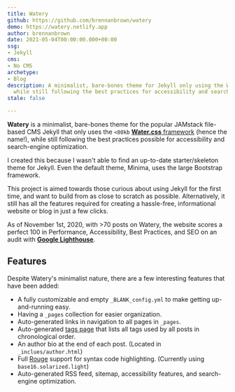```yaml
---
title: Watery
github: https://github.com/brennanbrown/watery
demo: https://watery.netlify.app
author: brennanbrown
date: 2021-05-04T00:00:00.000+00:00
ssg:
- Jekyll
cms:
- No CMS
archetype:
- Blog
description: A minimalist, bare-bones theme for Jekyll only using the Water.css framework
  while still following the best practices for accessibility and search-engine optimization.
stale: false

---
```

**Watery** is a minimalist, bare-bones theme for the popular JAMstack file-based CMS Jekyll that only uses the `<80kb` [**Water.css** framework](https://github.com/kognise/water.css) (hence the name!), while still following the best practices possible for accessibility and search-engine optimization.

I created this because I wasn't able to find an up-to-date starter/skeleton theme for Jekyll. Even the default theme, Minima, uses the large Bootstrap framework.

This project is aimed towards those curious about using Jekyll for the first time, and want to build from as close to scratch as possible. Alternatively, it still has all the features required for creating a hassle-free, informational website or blog in just a few clicks.

As of November 1st, 2020, with >70 posts on Watery, the website scores a perfect 100 in Performance, Accessibility, Best Practices, and SEO on an audit with [**Google Lighthouse**](https://developers.google.com/web/tools/lighthouse).

## Features

Despite Watery's minimalist nature, there are a few interesting features that have been added:

* A fully customizable and empty `_BLANK_config.yml` to make getting up-and-running easy.
* Having a `_pages` collection for easier organization.
* Auto-generated links in navigation to all pages in `_pages`.
* Auto-generated [tags page](https://watery.netlify.app/tags) that lists all tags used by all posts in chronological order.
* An author bio at the end of each post. (Located in `_inclues/author.html`)
* Full [Rouge](https://github.com/rouge-ruby/rouge) support for syntax code highlighting. (Currently using `base16.solarized.light`)
* Auto-generated RSS feed, sitemap, accessibility features, and search-engine optimization.
